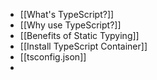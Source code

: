 - [[What's TypeScript?]]
- [[Why use TypeScript?]]
- [[Benefits of Static Typying]]
- [[Install TypeScript Container]]
- [[tsconfig.json]]
-